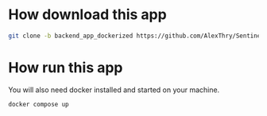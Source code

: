 # How download this app
```bash
git clone -b backend_app_dockerized https://github.com/AlexThry/Sentinel1_images_processing.git
```

# How run this app
You will also need docker installed and started on your machine.
```bash
docker compose up
```
